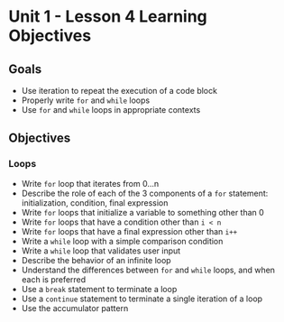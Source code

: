 # Unit 1 - Lesson 4 Learning Objectives

## Goals

- Use iteration to repeat the execution of a code block
- Properly write `for` and `while` loops
- Use `for` and `while` loops in appropriate contexts

## Objectives

### Loops

- Write `for` loop that iterates from 0...n
- Describe the role of each of the 3 components of a `for` statement: initialization, condition, final expression
- Write `for` loops that initialize a variable to something other than 0
- Write `for` loops that have a condition other than `i < n`
- Write `for` loops that have a final expression other than `i++`
- Write a `while` loop with a simple comparison condition
- Write a `while` loop that validates user input
- Describe the behavior of an infinite loop
- Understand the differences between `for` and `while` loops, and when each is preferred
- Use a `break` statement to terminate a loop
- Use a `continue` statement to terminate a single iteration of a loop
- Use the accumulator pattern
